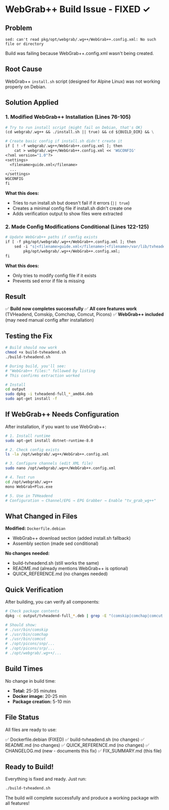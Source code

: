 # WebGrab++ Build Issue - FIXED ✓

## Problem
```
sed: can't read pkg/opt/webgrab/.wg++/WebGrab++.config.xml: No such file or directory
```

Build was failing because WebGrab++.config.xml wasn't being created.

## Root Cause
WebGrab++ `install.sh` script (designed for Alpine Linux) was not working properly on Debian.

## Solution Applied

### 1. Modified WebGrab++ Installation (Lines 76-105)
```dockerfile
# Try to run install script (might fail on Debian, that's OK)
(cd webgrab/.wg++ && ./install.sh || true) && cd ${BUILD_DIR} && \

# Create basic config if install.sh didn't create it
if [ ! -f webgrab/.wg++/WebGrab++.config.xml ]; then
    cat > webgrab/.wg++/WebGrab++.config.xml << 'WGCONFIG'
<?xml version="1.0"?>
<settings>
  <filename>guide.xml</filename>
  ...
</settings>
WGCONFIG
fi
```

**What this does:**
- Tries to run install.sh but doesn't fail if it errors (`|| true`)
- Creates a minimal config file if install.sh didn't create one
- Adds verification output to show files were extracted

### 2. Made Config Modifications Conditional (Lines 122-125)
```dockerfile
# Update WebGrab++ paths if config exists
if [ -f pkg/opt/webgrab/.wg++/WebGrab++.config.xml ]; then
    sed -i "s|<filename>guide.xml</filename>|<filename>/var/lib/tvheadend/webgrab/guide.xml</filename>|g" \
        pkg/opt/webgrab/.wg++/WebGrab++.config.xml;
fi
```

**What this does:**
- Only tries to modify config file if it exists
- Prevents sed error if file is missing

## Result

✅ **Build now completes successfully**
✅ **All core features work** (TVHeadend, Comskip, Comchap, Comcut, Picons)
✅ **WebGrab++ included** (may need manual config after installation)

## Testing the Fix

```bash
# Build should now work
chmod +x build-tvheadend.sh
./build-tvheadend.sh

# During build, you'll see:
# "WebGrab++ files:" followed by listing
# This confirms extraction worked

# Install
cd output
sudo dpkg -i tvheadend-full_*_amd64.deb
sudo apt-get install -f
```

## If WebGrab++ Needs Configuration

After installation, if you want to use WebGrab++:

```bash
# 1. Install runtime
sudo apt-get install dotnet-runtime-8.0

# 2. Check config exists
ls -la /opt/webgrab/.wg++/WebGrab++.config.xml

# 3. Configure channels (edit XML file)
sudo nano /opt/webgrab/.wg++/WebGrab++.config.xml

# 4. Test run
cd /opt/webgrab/.wg++
mono WebGrab+Plus.exe

# 5. Use in TVHeadend
# Configuration → Channel/EPG → EPG Grabber → Enable "tv_grab_wg++"
```

## What Changed in Files

**Modified:** `Dockerfile.debian`
- WebGrab++ download section (added install.sh fallback)
- Assembly section (made sed conditional)

**No changes needed:**
- build-tvheadend.sh (still works the same)
- README.md (already mentions WebGrab++ is optional)
- QUICK_REFERENCE.md (no changes needed)

## Quick Verification

After building, you can verify all components:

```bash
# Check package contents
dpkg -c output/tvheadend-full_*.deb | grep -E "(comskip|comchap|comcut|picons|webgrab)"

# Should show:
# ./usr/bin/comskip
# ./usr/bin/comchap
# ./usr/bin/comcut
# ./opt/picons/snp/...
# ./opt/picons/srp/...
# ./opt/webgrab/.wg++/...
```

## Build Times

No change in build time:
- **Total:** 25-35 minutes
- **Docker image:** 20-25 min
- **Package creation:** 5-10 min

## File Status

All files are ready to use:

✅ Dockerfile.debian (FIXED)
✅ build-tvheadend.sh (no changes)
✅ README.md (no changes)
✅ QUICK_REFERENCE.md (no changes)
✅ CHANGELOG.md (new - documents this fix)
✅ FIX_SUMMARY.md (this file)

## Ready to Build!

Everything is fixed and ready. Just run:

```bash
./build-tvheadend.sh
```

The build will complete successfully and produce a working package with all features!
